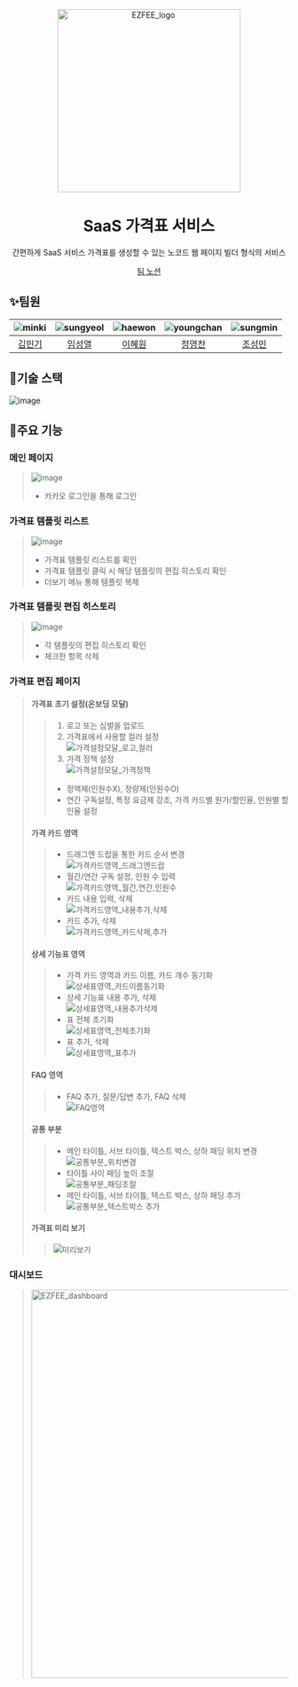 <div align="center">
  <img width="330rem" src="https://github.com/PRIETAG/PRIETAG_FE/assets/120410962/0ca39e67-3d43-46ec-9413-156e0b45e4cc" alt="EZFEE_logo">
  <br>
  <h1> SaaS 가격표 서비스</h1>
  <p>간편하게 SaaS 서비스 가격표를 생성할 수 있는 노코드 웹 페이지 빌더 형식의 서비스</p>
  <a href="https://quickest-asterisk-75d.notion.site/PRIETAG-be5188b0235d45afb528d2d5659ee132">팀 노션</a>
</div>

## ✨팀원

|![minki](https://avatars.githubusercontent.com/u/120410962?v=4)|![sungyeol](https://avatars.githubusercontent.com/u/120437898?v=4)|![haewon](https://avatars.githubusercontent.com/u/117172983?v=4)|![youngchan](https://avatars.githubusercontent.com/u/56331400?v=4)|![sungmin](https://avatars.githubusercontent.com/u/108110637?v=4)|
|:-----:|:-----:|:-----:|:-----:|:-----:|
|[김민기](https://github.com/minki-dev)|[임성열](https://github.com/sung34)|[이혜원](https://github.com/Hana-Korea)|[정영찬](https://github.com/jyc-coder)|[조성민](https://github.com/FranzCho)|

## 🚀기술 스택
![image](https://github.com/PRIETAG/PRIETAG_FE/assets/120410962/45232c4b-8400-421c-85e1-3d848786feb5)

## 🎯주요 기능
### 메인 페이지
>![image](https://github.com/PRIETAG/PRIETAG_FE/assets/120410962/88084e7f-f640-4c28-a70d-661a65948be0)
>- 카카오 로그인을 통해 로그인
### 가격표 템플릿 리스트
>![image](https://github.com/PRIETAG/PRIETAG_FE/assets/120410962/95b224ab-8d8f-4714-b365-a406aaca7ef7)
>- 가격표 템플릿 리스트를 확인
>- 가격표 템플릿 클릭 시 해당 템플릿의 편집 히스토리 확인
>- 더보기 메뉴 통해 템플릿 복제
### 가격표 템플릿 편집 히스토리
>![image](https://github.com/PRIETAG/PRIETAG_FE/assets/120410962/4041b9d9-8b6f-4a77-85c4-736e9b160ab5)
>- 각 템플릿의 편집 히스토리 확인
>- 체크한 항목 삭제
### 가격표 편집 페이지
>#### 가격표 초기 설정(온보딩 모달)
>>1. 로고 또는 심벌을 업로드
>>2. 가격표에서 사용할 컬러 설정<br>
>>   ![가격설정모달_로고,컬러](https://github.com/PRIETAG/PRIETAG_FE/assets/120410962/c0e0ee10-29e0-40dd-9bab-3418a1e4b424)
>>3. 가격 정책 설정<br>
>>  ![가격설정모달_가격정책](https://github.com/PRIETAG/PRIETAG_FE/assets/120410962/9a006929-baad-4ce4-abe6-f7e77fc78185)
>>  - 정액제(인원수X), 정량제(인원수O)
>>  - 연간 구독설정, 특정 요금제 강조, 가격 카드별 원가/할인율, 인원별 할인율 설정
>#### 가격 카드 영역
>>- 드래그엔 드랍을 통한 카드 순서 변경<br>
>>  ![가격카드영역_드래그엔드랍](https://github.com/PRIETAG/PRIETAG_FE/assets/120410962/253ba802-79a2-4de2-b99f-2acc942f8457)
>>- 월간/연간 구독 설정, 인원 수 입력<br>
>>  ![가격카드영역_월간,연간,인원수](https://github.com/PRIETAG/PRIETAG_FE/assets/120410962/fc784b56-9dfb-4896-b05a-5a1818e6f51f)
>>- 카드 내용 입력, 삭제<br>
>>  ![가격카드영역_내용추가,삭제](https://github.com/PRIETAG/PRIETAG_FE/assets/120410962/47331026-b0cd-42b3-a711-8ab58a865092)
>>- 카드 추가, 삭제<br>
>>  ![가격카드영역_카드삭제,추가](https://github.com/PRIETAG/PRIETAG_FE/assets/120410962/e8f0200e-add9-4902-aa97-e060dbf0f9e2)
>#### 상세 기능표 영역
>>- 가격 카드 영역과 카드 이름, 카드 개수 동기화<br>
>>  ![상세표영역_카드이름동기화](https://github.com/PRIETAG/PRIETAG_FE/assets/120410962/d0e2566d-82fd-4439-bb37-f34ff52aeada)
>>- 상세 기능표 내용 추가, 삭제<br>
>>  ![상세표영역_내용추가삭제](https://github.com/PRIETAG/PRIETAG_FE/assets/120410962/dd7e8a22-ebb0-4afc-9734-e3e75af93ce2)
>>- 표 전체 초기화<br>
>>  ![상세표영역_전체초기화](https://github.com/PRIETAG/PRIETAG_FE/assets/120410962/823b770a-9b2e-4536-8d1d-d7f2814b761f)
>>- 표 추가, 삭제<br>
>>  ![상세표영역_표추가](https://github.com/PRIETAG/PRIETAG_FE/assets/120410962/65af97b7-9934-4880-9364-37db45416ef3)
>#### FAQ 영역
>>- FAQ 추가, 질문/답변 추가, FAQ 삭제<br>
>>  ![FAQ영역](https://github.com/PRIETAG/PRIETAG_FE/assets/120410962/6210b1e7-759b-4a83-906a-898f306d1d90)
>#### 공통 부분
>>- 메인 타이틀, 서브 타이틀, 텍스트 박스, 상하 패딩 위치 변경<br>
>>  ![공통부분_위치변경](https://github.com/PRIETAG/PRIETAG_FE/assets/120410962/92a6dbb9-1d6d-403d-bc09-f1c9587c2505)
>>- 타이틀 사이 패딩 높이 조절<br>
>>  ![공통부분_패딩조절](https://github.com/PRIETAG/PRIETAG_FE/assets/120410962/9005142b-d582-4bdb-97b2-72903b8c38d4)
>>- 메인 타이틀, 서브 타이틀, 텍스트 박스, 상하 패딩 추가<br>
>>  ![공통부분_텍스트박스 추가](https://github.com/PRIETAG/PRIETAG_FE/assets/120410962/dce2fbed-3707-4bd0-aed4-083186fa89ac)
>#### 가격표 미리 보기
>> ![미리보기](https://github.com/PRIETAG/PRIETAG_FE/assets/120410962/3894f0c9-382a-4175-8312-0efd42145ab9)
### 대시보드
> <img width="700rem" src="https://github.com/PRIETAG/PRIETAG_FE/assets/120410962/e2b37461-488e-41f4-b095-05ae630a24a1" alt="EZFEE_dashboard">
